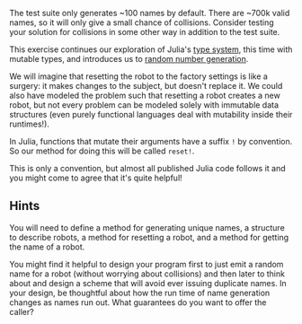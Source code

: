 The test suite only generates ~100 names by default.
There are ~700k valid names, so it will only give a small chance of collisions.
Consider testing your solution for collisions in some other way in addition to the test suite.

This exercise continues our exploration of Julia's
[type system](https://docs.julialang.org/en/v1/manual/types/),
this time with mutable types,
and introduces us to
[random number generation](https://docs.julialang.org/en/v1/stdlib/Random/).

We will imagine that resetting the robot to the factory settings is like a surgery: it makes changes to the subject, but doesn't replace it.
We could also have modeled the problem such that resetting a robot creates a new robot, but not every problem can be modeled solely with immutable data structures (even purely functional languages deal with mutability inside their runtimes!).

In Julia, functions that mutate their arguments have a suffix `!` by convention.
So our method for doing this will be called `reset!`.

This is only a convention, but almost all published Julia code follows it and you might come to agree that it's quite helpful!

## Hints

You will need to define
a method for generating unique names,
a structure to describe robots,
a method for resetting a robot,
and a method for getting the name of a robot.

You might find it helpful to design your program first to just emit a random name for a robot (without worrying about collisions) and then later to think about and design a scheme that will avoid ever issuing duplicate names.
In your design, be thoughtful about how the run time of name generation changes as names run out. What guarantees do you want to offer the caller?

